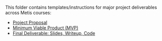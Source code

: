 This folder contains templates/instructions for major project deliverables across Metis courses:
* [Project Proposal](./project_proposal.md)
* [Minimum Viable Product (MVP)](./mvp.md)
* [Final Deliverable: Slides, Writeup, Code](./final_deliverable.md)
